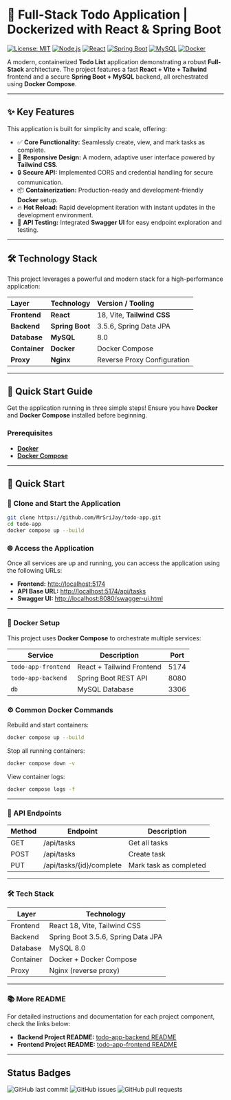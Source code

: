 # 📒 Full-Stack Todo Application | Dockerized with React & Spring Boot

[![License: MIT](https://img.shields.io/badge/license-MIT-blue.svg)](LICENSE) [![Node.js](https://img.shields.io/badge/node-%3E%3D%2020.0-brightgreen?logo=node.js)](https://nodejs.org) [![React](https://img.shields.io/badge/React-18.2.0-61DAFB?logo=react)](https://reactjs.org) [![Spring Boot](https://img.shields.io/badge/Spring%20Boot-3.5.6-6DB33F?logo=spring)](https://spring.io/projects/spring-boot) [![MySQL](https://img.shields.io/badge/MySQL-8.0-4479A1?logo=mysql)](https://www.mysql.com/) [![Docker](https://img.shields.io/badge/Docker-20.10+-2496ED?logo=docker)](https://www.docker.com)

A modern, containerized **Todo List** application demonstrating a robust **Full-Stack** architecture. The project features a fast **React + Vite + Tailwind** frontend and a secure **Spring Boot + MySQL** backend, all orchestrated using **Docker Compose**.

---

## ✨ Key Features

This application is built for simplicity and scale, offering:

* ✅ **Core Functionality:** Seamlessly create, view, and mark tasks as complete.
* 📱 **Responsive Design:** A modern, adaptive user interface powered by **Tailwind CSS**.
* 🔒 **Secure API:** Implemented CORS and credential handling for secure communication.
* 📦 **Containerization:** Production-ready and development-friendly **Docker** setup.
* 🔥 **Hot Reload:** Rapid development iteration with instant updates in the development environment.
* 🔎 **API Testing:** Integrated **Swagger UI** for easy endpoint exploration and testing.

---

## 🛠️ Technology Stack

This project leverages a powerful and modern stack for a high-performance application:

| Layer | Technology | Version / Tooling |
| :--- | :--- | :--- |
| **Frontend** | **React** | 18, Vite, **Tailwind CSS** |
| **Backend** | **Spring Boot** | 3.5.6, Spring Data JPA |
| **Database** | **MySQL** | 8.0 |
| **Container** | **Docker** | Docker Compose |
| **Proxy** | **Nginx** | Reverse Proxy Configuration |

---

## 🚀 Quick Start Guide

Get the application running in three simple steps! Ensure you have **Docker** and **Docker Compose** installed before beginning.

### Prerequisites

* **[Docker](https://www.docker.com/get-started)**
* **[Docker Compose](https://docs.docker.com/compose/)**

---

## 🚀 Quick Start

### 🧩 Clone and Start the Application
```bash
git clone https://github.com/MrSriJay/todo-app.git
cd todo-app
docker compose up --build
```

### 🌐 Access the Application

Once all services are up and running, you can access the application using the following URLs:

- **Frontend:** [http://localhost:5174](http://localhost:5174)  
- **API Base URL:** [http://localhost:5174/api/tasks](http://localhost:5174/api/tasks)  
- **Swagger UI:** [http://localhost:8080/swagger-ui.html](http://localhost:8080/swagger-ui.html)


---

### 🐳 Docker Setup

This project uses **Docker Compose** to orchestrate multiple services:

| Service              | Description                | Port  |
|---------------------|----------------------------|-------|
| `todo-app-frontend` | React + Tailwind Frontend  | 5174  |
| `todo-app-backend`  | Spring Boot REST API       | 8080  |
| `db`                | MySQL Database             | 3306  |
### ⚙️ Common Docker Commands

Rebuild and start containers:

```bash
docker compose up --build
```
Stop all running containers:

```bash
docker compose down -v
```

View container logs:

```bash
docker compose logs -f
```

---
### 📝 API Endpoints

| Method | Endpoint                    | Description            |
|--------|----------------------------|------------------------|
| GET    | /api/tasks                 | Get all tasks          |
| POST   | /api/tasks                 | Create task            |
| PUT    | /api/tasks/{id}/complete   | Mark task as completed |

---

### 🛠️ Tech Stack

| Layer     | Technology                           |
|-----------|-------------------------------------|
| Frontend  | React 18, Vite, Tailwind CSS         |
| Backend   | Spring Boot 3.5.6, Spring Data JPA   |
| Database  | MySQL 8.0                            |
| Container | Docker + Docker Compose               |
| Proxy     | Nginx (reverse proxy)                |

---

### 📚 More README

For detailed instructions and documentation for each project component, check the links below:

- **Backend Project README:** [todo-app-backend README](/todo-app-backend/README.md)  
- **Frontend Project README:** [todo-app-frontend README](/todo-app-frontend/README.md)

---

## Status Badges

<img src="https://img.shields.io/github/last-commit/MrSriJay/todo-app" alt="GitHub last commit">
<img src="https://img.shields.io/github/issues/MrSriJay/todo-app" alt="GitHub issues">
<img src="https://img.shields.io/github/issues-pr/MrSriJay/todo-app" alt="GitHub pull requests">

